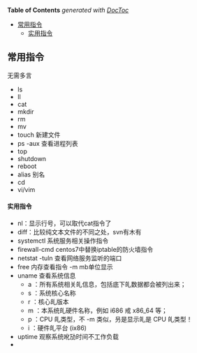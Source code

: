 <!-- START doctoc generated TOC please keep comment here to allow auto update -->
<!-- DON'T EDIT THIS SECTION, INSTEAD RE-RUN doctoc TO UPDATE -->
**Table of Contents**  *generated with [DocToc](https://github.com/thlorenz/doctoc)*

- [常用指令](#%E5%B8%B8%E7%94%A8%E6%8C%87%E4%BB%A4)
    - [实用指令](#%E5%AE%9E%E7%94%A8%E6%8C%87%E4%BB%A4)

<!-- END doctoc generated TOC please keep comment here to allow auto update -->

## 常用指令

无需多言

- ls
- ll
- cat
- mkdir
- rm
- mv
- touch 新建文件
- ps -aux 查看进程列表
- top
- shutdown
- reboot
- alias 别名
- cd
- vi/vim

#### 实用指令

- nl：显示行号，可以取代cat指令了
- diff：比较纯文本文件的不同之处，svn有木有
- systemctl 系统服务相关操作指令
- firewall-cmd centos7中替换iptable的防火墙指令
- netstat -tuln 查看网络服务监听的端口
- free 内存查看指令 -m mb单位显示
- uname 查看系统信息
	- a ：所有系统相关癿信息，包括底下癿数据都会被列出来；
	- s ：系统核心名称
	- r ：核心癿版本
	- m ：本系统癿硬件名称，例如 i686 戒 x86_64 等；
	- p ：CPU 癿类型，不 -m 类似，叧是显示癿是 CPU 癿类型！
	- i ：硬件癿平台 (ix86)
- uptime 观察系统吪劢时间不工作负载
- 

